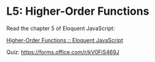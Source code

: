 # L5: Higher-Order Functions

Read the chapter 5 of Eloquent JavaScript:

[Higher-Order Functions :: Eloquent JavaScript](https://eloquentjavascript.net/05_higher_order.html)

Quiz: https://forms.office.com/r/kV0FiS469J
